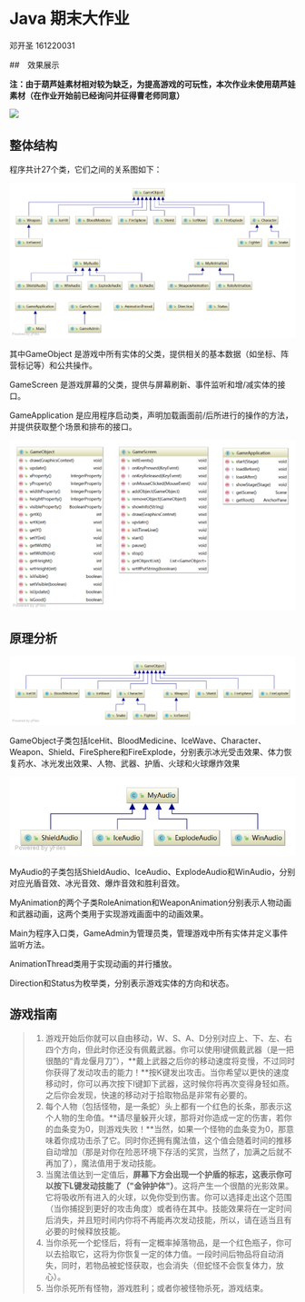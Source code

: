 # Java 期末大作业

邓开圣 161220031

##　效果展示

**注：由于葫芦娃素材相对较为缺乏，为提高游戏的可玩性，本次作业未使用葫芦娃素材（在作业开始前已经询问并征得曹老师同意）**

<img src="https://github.com/KSDeng/pictures/blob/master/pictures/java%E5%A4%A7%E4%BD%9C%E4%B8%9A/java%E5%A4%A7%E4%BD%9C%E4%B8%9A%E6%95%88%E6%9E%9C%E5%B1%95%E7%A4%BA1.gif?raw=true">

## 整体结构

程序共计27个类，它们之间的关系图如下：

<img src="https://github.com/KSDeng/pictures/blob/master/pictures/java%E5%A4%A7%E4%BD%9C%E4%B8%9A/Classes%20Relationship%20Diagram.png?raw=true">

其中GameObject 是游戏中所有实体的父类，提供相关的基本数据（如坐标、阵营标记等）和公共操作。

GameScreen 是游戏屏幕的父类，提供与屏幕刷新、事件监听和增/减实体的接口。

GameApplication 是应用程序启动类，声明加载画面前/后所进行的操作的方法，并提供获取整个场景和排布的接口。

<img src="https://github.com/KSDeng/pictures/blob/master/pictures/java%E5%A4%A7%E4%BD%9C%E4%B8%9A/%E5%9F%BA%E6%9C%AC%E6%A1%86%E6%9E%B6%E5%8F%8A%E5%85%B6%E6%8E%A5%E5%8F%A3.png?raw=true">



## 原理分析

<img src="https://github.com/KSDeng/pictures/blob/master/pictures/java%E5%A4%A7%E4%BD%9C%E4%B8%9A/GameObject%E7%B3%BB.png?raw=true">

GameObject子类包括IceHit、BloodMedicine、IceWave、Character、Weapon、Shield、FireSphere和FireExplode，分别表示冰光受击效果、体力恢复药水、冰光发出效果、人物、武器、护盾、火球和火球爆炸效果

<img src="https://github.com/KSDeng/pictures/blob/master/pictures/java%E5%A4%A7%E4%BD%9C%E4%B8%9A/MyAudio%E7%B3%BB.png?raw=true">

MyAudio的子类包括ShieldAudio、IceAudio、ExplodeAudio和WinAudio，分别对应光盾音效、冰光音效、爆炸音效和胜利音效。

MyAnimation的两个子类RoleAnimation和WeaponAnimation分别表示人物动画和武器动画，这两个类用于实现游戏画面中的动画效果。

Main为程序入口类，GameAdmin为管理员类，管理游戏中所有实体并定义事件监听方法。

AnimationThread类用于实现动画的并行播放。

Direction和Status为枚举类，分别表示游戏实体的方向和状态。



## 游戏指南

> 1. 游戏开始后你就可以自由移动，W、S、A、D分别对应上、下、左、右四个方向，但此时你还没有佩戴武器。你可以使用I键佩戴武器（是一把很酷的“青龙偃月刀”），**戴上武器之后你的移动速度将变慢，不过同时你获得了发动攻击的能力！**按K键发出攻击。当你希望以更快的速度移动时，你可以再次按下I键卸下武器，这时候你将再次变得身轻如燕。之后你会发现，快速的移动对于拾取物品是非常有必要的。
> 2. 每个人物（包括怪物，是一条蛇）头上都有一个红色的长条，那表示这个人物的生命值。**请尽量躲开火球，那将对你造成一定的伤害，若你的血条变为0，则游戏失败！**当然，如果一个怪物的血条变为0，那意味着你成功击杀了它。同时你还拥有魔法值，这个值会随着时间的推移自动增加（那是对你在险恶环境下存活的奖赏，当然了，加满之后就不再加了），魔法值用于发动技能。
> 3. 当魔法值达到一定值后，**屏幕下方会出现一个护盾的标志，这表示你可以按下L键发动技能了（"金钟护体"）**。这将产生一个很酷的光影效果。它将吸收所有进入的火球，以免你受到伤害。你可以选择走出这个范围（当你捕捉到更好的攻击角度）或者待在其中。技能效果将在一定时间后消失，并且短时间内你将不再能再次发动技能，所以，请在适当且有必要的时候释放技能。
> 4. 当你杀死一个蛇怪后，将有一定概率掉落物品，是一个红色瓶子，你可以去拾取它，这将为你恢复一定的体力值。一段时间后物品将自动消失，同时，若物品被蛇怪获取，也会消失（但蛇怪不会恢复体力，放心）。
> 5. 当你杀死所有怪物，游戏胜利；或者你被怪物杀死，游戏结束。



